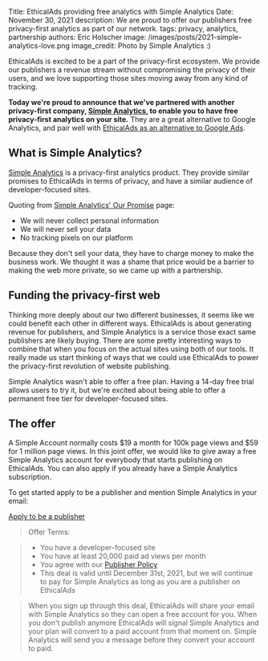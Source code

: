 Title: EthicalAds providing free analytics with Simple Analytics
Date: November 30, 2021
description: We are proud to offer our publishers free privacy-first analytics as part of our network.
tags: privacy, analytics, partnership
authors: Eric Holscher
image: /images/posts/2021-simple-analytics-love.png
image_credit: Photo by Simple Analytics :)

EthicalAds is excited to be a part of the privacy-first ecosystem.
We provide our publishers a revenue stream without compromising the privacy of their users,
and we love supporting those sites moving away from any kind of tracking.

**Today we're proud to announce that we've partnered with another privacy-first company,
[Simple Analytics](https://simpleanalytics.com/?ref=ethicalads-blog),
to enable you to have free privacy-first analytics on your site.**
They are a great alternative to Google Analytics,
and pair well with [EthicalAds as an alternative to Google Ads](https://www.ethicalads.io/alternative-to-google-ads/).

## What is Simple Analytics?

[Simple Analytics](https://simpleanalytics.com/?ref=ethicalads-blog) is a privacy-first analytics product.
They provide similar promises to EthicalAds in terms of privacy,
and have a similar audience of developer-focused sites.

Quoting from [Simple Analytics' Our Promise](https://simpleanalytics.com/our-promise) page:

* We will never collect personal information
* We will never sell your data
* No tracking pixels on our platform

Because they don't sell your data,
they have to charge money to make the business work.
We thought it was a shame that price would be a barrier to making the web more private,
so we came up with a partnership.

## Funding the privacy-first web

Thinking more deeply about our two different businesses,
it seems like we could benefit each other in different ways.
EthicalAds is about generating revenue for publishers, and Simple Analytics is a service those exact same publishers are likely buying.
There are some pretty interesting ways to combine that when you focus on the actual sites using both of our tools.
It really made us start thinking of ways that we could use EthicalAds to power the privacy-first revolution of website publishing.

Simple Analytics wasn't able to offer a free plan.
Having a 14-day free trial allows users to try it,
but we're excited about being able to offer a permanent free tier for developer-focused sites.

## The offer

A Simple Account normally costs $19 a month for 100k page views and $59 for 1 million page views.
In this joint offer,
we would like to give away a free Simple Analytics account for everybody that starts publishing on EthicalAds.
You can also apply if you already have a Simple Analytics subscription.

To get started apply to be a publisher and mention Simple Analytics in your email:

<a href="https://www.ethicalads.io/publishers/#inbound-form" class="btn btn-primary lift mr-0 mr-sm-5 mb-2" data-aos="fade-left" data-aos-delay="200">
  Apply to be a publisher
</a>

> Offer Terms:

> * You have a developer-focused site
> * You have at least 20,000 paid ad views per month
> * You agree with our [Publisher Policy](https://www.ethicalads.io/publisher-policy/)
> * This deal is valid until December 31st, 2021, but we will continue to pay for Simple Analytics as long as you are a publisher on EthicalAds

> When you sign up through this deal,
> EthicalAds will share your email with Simple Analytics so they can open a free account for you.
> When you don't publish anymore EthicalAds will signal Simple Analytics and your plan will convert to a paid account from that moment on.
> Simple Analytics will send you a message before they convert your account to paid.
